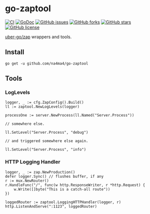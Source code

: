 # go-zaptool

[![CI](https://github.com/na4ma4/go-zaptool/workflows/CI/badge.svg)](https://github.com/na4ma4/go-zaptool/actions/workflows/ci.yml)
[![GoDoc](https://godoc.org/github.com/na4ma4/go-zaptool/?status.svg)](https://godoc.org/github.com/na4ma4/go-zaptool)
[![GitHub issues](https://img.shields.io/github/issues/na4ma4/go-zaptool)](https://github.com/na4ma4/go-zaptool/issues)
[![GitHub forks](https://img.shields.io/github/forks/na4ma4/go-zaptool)](https://github.com/na4ma4/go-zaptool/network)
[![GitHub stars](https://img.shields.io/github/stars/na4ma4/go-zaptool)](https://github.com/na4ma4/go-zaptool/stargazers)
[![GitHub license](https://img.shields.io/github/license/na4ma4/go-zaptool)](https://github.com/na4ma4/go-zaptool/blob/main/LICENSE)

[uber-go/zap](https://github.com/uber-go/zap) wrappers and tools.

## Install

```shell
go get -u github.com/na4ma4/go-zaptool
```

## Tools

### LogLevels

```golang
logger, _ := cfg.ZapConfig().Build()
ll := zaptool.NewLogLevels(logger)

processOne := server.NewProcess(ll.Named("Server.Process"))

// somewhere else.

ll.SetLevel("Server.Process", "debug")

// and triggered somewhere else again.

ll.SetLevel("Server.Process", "info")
```

### HTTP Logging Handler

```golang
logger, _ := zap.NewProduction()
defer logger.Sync() // flushes buffer, if any
r := mux.NewRouter()
r.HandleFunc("/", func(w http.ResponseWriter, r *http.Request) {
    w.Write([]byte("This is a catch-all route"))
})

loggedRouter := zaptool.LoggingHTTPHandler(logger, r)
http.ListenAndServe(":1123", loggedRouter)
```
